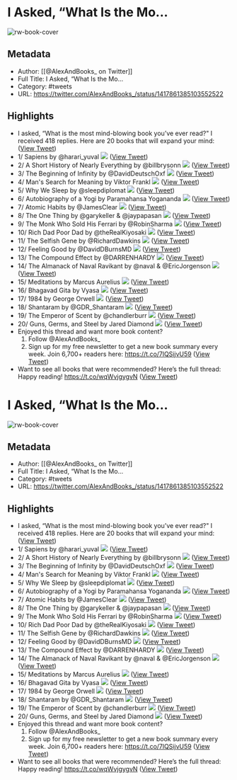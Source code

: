 # I Asked, “What Is the Mo...

![rw-book-cover](https://pbs.twimg.com/profile_images/1377679594602573829/xFkQO7Ik.jpg)

## Metadata
- Author: [[@AlexAndBooks_ on Twitter]]
- Full Title: I Asked, “What Is the Mo...
- Category: #tweets
- URL: https://twitter.com/AlexAndBooks_/status/1417861385103552522

## Highlights
- I asked, “What is the most mind-blowing book you’ve ever read?"
  I received 418 replies.
  Here are 20 books that will expand your mind: ([View Tweet](https://twitter.com/AlexAndBooks_/status/1417861385103552522))
- 1/
  Sapiens
  by @harari_yuval 
  ![](https://pbs.twimg.com/media/E61AlTaWQAI11O-.png) ([View Tweet](https://twitter.com/AlexAndBooks_/status/1417861390027706371))
- 2/
  A Short History of Nearly Everything
  by @billbrysonn 
  ![](https://pbs.twimg.com/media/E61AavaXEAQ-C1D.png) ([View Tweet](https://twitter.com/AlexAndBooks_/status/1417861394544926720))
- 3/
  The Beginning of Infinity 
  by @DavidDeutschOxf 
  ![](https://pbs.twimg.com/media/E61AZEUXEAA7X3w.png) ([View Tweet](https://twitter.com/AlexAndBooks_/status/1417861400148520965))
- 4/
  Man's Search for Meaning
  by Viktor Frankl 
  ![](https://pbs.twimg.com/media/E61AGS8XEAIzsBs.png) ([View Tweet](https://twitter.com/AlexAndBooks_/status/1417861405185912833))
- 5/
  Why We Sleep
  by @sleepdiplomat 
  ![](https://pbs.twimg.com/media/E60_7GJX0AM-WWD.png) ([View Tweet](https://twitter.com/AlexAndBooks_/status/1417861409501847555))
- 6/
  Autobiography of a Yogi
  by Paramahansa Yogananda 
  ![](https://pbs.twimg.com/media/E60_fKiXEAgbN9y.png) ([View Tweet](https://twitter.com/AlexAndBooks_/status/1417861414593703937))
- 7/
  Atomic Habits
  by @JamesClear 
  ![](https://pbs.twimg.com/media/E60_dK0XoAEKq5Z.png) ([View Tweet](https://twitter.com/AlexAndBooks_/status/1417861419224158209))
- 8/
  The One Thing
  by @garykeller & @jaypapasan 
  ![](https://pbs.twimg.com/media/E60_NqCWUAIlCIO.png) ([View Tweet](https://twitter.com/AlexAndBooks_/status/1417861423804334082))
- 9/
  The Monk Who Sold His Ferrari
  by @RobinSharma 
  ![](https://pbs.twimg.com/media/E60_LtrXMAQLoEs.png) ([View Tweet](https://twitter.com/AlexAndBooks_/status/1417861428715954186))
- 10/
  Rich Dad Poor Dad
  by @theRealKiyosaki 
  ![](https://pbs.twimg.com/media/E60-7GYXMAM-rNs.png) ([View Tweet](https://twitter.com/AlexAndBooks_/status/1417861436974538758))
- 11/
  The Selfish Gene
  by @RichardDawkins 
  ![](https://pbs.twimg.com/media/E60-5VYX0AQcW0y.png) ([View Tweet](https://twitter.com/AlexAndBooks_/status/1417861442037030913))
- 12/
  Feeling Good 
  by @DavidDBurnsMD 
  ![](https://pbs.twimg.com/media/E60-mb-XoAAjVe0.png) ([View Tweet](https://twitter.com/AlexAndBooks_/status/1417861455957868547))
- 13/
  The Compound Effect
  by @DARRENHARDY 
  ![](https://pbs.twimg.com/media/E60-kvwXEAAnPYF.png) ([View Tweet](https://twitter.com/AlexAndBooks_/status/1417861476858093577))
- 14/
  The Almanack of Naval Ravikant
  by @naval & @EricJorgenson 
  ![](https://pbs.twimg.com/media/E60-R19XoAUZmSv.png) ([View Tweet](https://twitter.com/AlexAndBooks_/status/1417861494147096579))
- 15/
  Meditations
  by Marcus Aurelius 
  ![](https://pbs.twimg.com/media/E60-QKWWYAYQbFp.png) ([View Tweet](https://twitter.com/AlexAndBooks_/status/1417861536807366657))
- 16/
  Bhagavad Gita
  by Vyasa 
  ![](https://pbs.twimg.com/media/E609--IWYAUukXb.png) ([View Tweet](https://twitter.com/AlexAndBooks_/status/1417861572974755848))
- 17/
  1984
  by George Orwell 
  ![](https://pbs.twimg.com/media/E609zIgWYAEISnz.png) ([View Tweet](https://twitter.com/AlexAndBooks_/status/1417861614867521536))
- 18/
  Shantaram
  by @GDR_Shantaram 
  ![](https://pbs.twimg.com/media/E609l7pX0AA3wYV.png) ([View Tweet](https://twitter.com/AlexAndBooks_/status/1417861650938535940))
- 19/
  The Emperor of Scent
  by @chandlerburr 
  ![](https://pbs.twimg.com/media/E609ZTRXsaACdRe.png) ([View Tweet](https://twitter.com/AlexAndBooks_/status/1417861676720873480))
- 20/
  Guns, Germs, and Steel 
  by Jared Diamond 
  ![](https://pbs.twimg.com/media/E609HLRWEA0Dkpm.png) ([View Tweet](https://twitter.com/AlexAndBooks_/status/1417861705569296385))
- Enjoyed this thread and want more book content?
  1) Follow @AlexAndBooks_ 
  2) Sign up for my free newsletter to get a new book summary every week. 
  Join 6,700+ readers here:
  https://t.co/7lQSijvU59 ([View Tweet](https://twitter.com/AlexAndBooks_/status/1417861716076023813))
- Want to see all books that were recommended?
  Here’s the full thread:
  Happy reading!
  https://t.co/wqWvjgygvN ([View Tweet](https://twitter.com/AlexAndBooks_/status/1417861724192055296))
# I Asked, “What Is the Mo...

![rw-book-cover](https://pbs.twimg.com/profile_images/1377679594602573829/xFkQO7Ik.jpg)

## Metadata
- Author: [[@AlexAndBooks_ on Twitter]]
- Full Title: I Asked, “What Is the Mo...
- Category: #tweets
- URL: https://twitter.com/AlexAndBooks_/status/1417861385103552522

## Highlights
- I asked, “What is the most mind-blowing book you’ve ever read?"
  I received 418 replies.
  Here are 20 books that will expand your mind: ([View Tweet](https://twitter.com/AlexAndBooks_/status/1417861385103552522))
- 1/
  Sapiens
  by @harari_yuval 
  ![](https://pbs.twimg.com/media/E61AlTaWQAI11O-.png) ([View Tweet](https://twitter.com/AlexAndBooks_/status/1417861390027706371))
- 2/
  A Short History of Nearly Everything
  by @billbrysonn 
  ![](https://pbs.twimg.com/media/E61AavaXEAQ-C1D.png) ([View Tweet](https://twitter.com/AlexAndBooks_/status/1417861394544926720))
- 3/
  The Beginning of Infinity 
  by @DavidDeutschOxf 
  ![](https://pbs.twimg.com/media/E61AZEUXEAA7X3w.png) ([View Tweet](https://twitter.com/AlexAndBooks_/status/1417861400148520965))
- 4/
  Man's Search for Meaning
  by Viktor Frankl 
  ![](https://pbs.twimg.com/media/E61AGS8XEAIzsBs.png) ([View Tweet](https://twitter.com/AlexAndBooks_/status/1417861405185912833))
- 5/
  Why We Sleep
  by @sleepdiplomat 
  ![](https://pbs.twimg.com/media/E60_7GJX0AM-WWD.png) ([View Tweet](https://twitter.com/AlexAndBooks_/status/1417861409501847555))
- 6/
  Autobiography of a Yogi
  by Paramahansa Yogananda 
  ![](https://pbs.twimg.com/media/E60_fKiXEAgbN9y.png) ([View Tweet](https://twitter.com/AlexAndBooks_/status/1417861414593703937))
- 7/
  Atomic Habits
  by @JamesClear 
  ![](https://pbs.twimg.com/media/E60_dK0XoAEKq5Z.png) ([View Tweet](https://twitter.com/AlexAndBooks_/status/1417861419224158209))
- 8/
  The One Thing
  by @garykeller & @jaypapasan 
  ![](https://pbs.twimg.com/media/E60_NqCWUAIlCIO.png) ([View Tweet](https://twitter.com/AlexAndBooks_/status/1417861423804334082))
- 9/
  The Monk Who Sold His Ferrari
  by @RobinSharma 
  ![](https://pbs.twimg.com/media/E60_LtrXMAQLoEs.png) ([View Tweet](https://twitter.com/AlexAndBooks_/status/1417861428715954186))
- 10/
  Rich Dad Poor Dad
  by @theRealKiyosaki 
  ![](https://pbs.twimg.com/media/E60-7GYXMAM-rNs.png) ([View Tweet](https://twitter.com/AlexAndBooks_/status/1417861436974538758))
- 11/
  The Selfish Gene
  by @RichardDawkins 
  ![](https://pbs.twimg.com/media/E60-5VYX0AQcW0y.png) ([View Tweet](https://twitter.com/AlexAndBooks_/status/1417861442037030913))
- 12/
  Feeling Good 
  by @DavidDBurnsMD 
  ![](https://pbs.twimg.com/media/E60-mb-XoAAjVe0.png) ([View Tweet](https://twitter.com/AlexAndBooks_/status/1417861455957868547))
- 13/
  The Compound Effect
  by @DARRENHARDY 
  ![](https://pbs.twimg.com/media/E60-kvwXEAAnPYF.png) ([View Tweet](https://twitter.com/AlexAndBooks_/status/1417861476858093577))
- 14/
  The Almanack of Naval Ravikant
  by @naval & @EricJorgenson 
  ![](https://pbs.twimg.com/media/E60-R19XoAUZmSv.png) ([View Tweet](https://twitter.com/AlexAndBooks_/status/1417861494147096579))
- 15/
  Meditations
  by Marcus Aurelius 
  ![](https://pbs.twimg.com/media/E60-QKWWYAYQbFp.png) ([View Tweet](https://twitter.com/AlexAndBooks_/status/1417861536807366657))
- 16/
  Bhagavad Gita
  by Vyasa 
  ![](https://pbs.twimg.com/media/E609--IWYAUukXb.png) ([View Tweet](https://twitter.com/AlexAndBooks_/status/1417861572974755848))
- 17/
  1984
  by George Orwell 
  ![](https://pbs.twimg.com/media/E609zIgWYAEISnz.png) ([View Tweet](https://twitter.com/AlexAndBooks_/status/1417861614867521536))
- 18/
  Shantaram
  by @GDR_Shantaram 
  ![](https://pbs.twimg.com/media/E609l7pX0AA3wYV.png) ([View Tweet](https://twitter.com/AlexAndBooks_/status/1417861650938535940))
- 19/
  The Emperor of Scent
  by @chandlerburr 
  ![](https://pbs.twimg.com/media/E609ZTRXsaACdRe.png) ([View Tweet](https://twitter.com/AlexAndBooks_/status/1417861676720873480))
- 20/
  Guns, Germs, and Steel 
  by Jared Diamond 
  ![](https://pbs.twimg.com/media/E609HLRWEA0Dkpm.png) ([View Tweet](https://twitter.com/AlexAndBooks_/status/1417861705569296385))
- Enjoyed this thread and want more book content?
  1) Follow @AlexAndBooks_ 
  2) Sign up for my free newsletter to get a new book summary every week. 
  Join 6,700+ readers here:
  https://t.co/7lQSijvU59 ([View Tweet](https://twitter.com/AlexAndBooks_/status/1417861716076023813))
- Want to see all books that were recommended?
  Here’s the full thread:
  Happy reading!
  https://t.co/wqWvjgygvN ([View Tweet](https://twitter.com/AlexAndBooks_/status/1417861724192055296))
